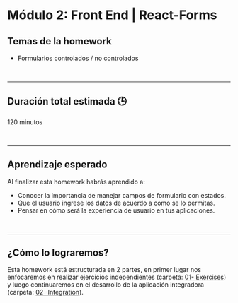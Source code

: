 # Módulo 2: Front End | React-Forms

## **Temas de la homework**

-  Formularios controlados / no controlados

<br />

---

## **Duración total estimada 🕒**

120 minutos

<br />

---

## **Aprendizaje esperado**

Al finalizar esta homework habrás aprendido a:

-  Conocer la importancia de manejar campos de formulario con estados.
-  Que el usuario ingrese los datos de acuerdo a como se lo permitas.
-  Pensar en cómo será la experiencia de usuario en tus aplicaciones.

<br />

---

## **¿Cómo lo lograremos?**

Esta homework está estructurada en 2 partes, en primer lugar nos enfocaremos en realizar ejercicios independientes (carpeta: [01- Exercises](./01%20-%20Exercises/README.md)) y luego continuaremos en el desarrollo de la aplicación integradora (carpeta: [02 -Integration](./02%20-%20Integration/README.md)).
